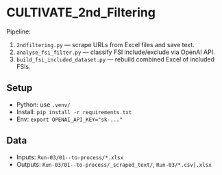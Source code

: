 # CULTIVATE_2nd_Filtering

Pipeline:
1) `2ndfiltering.py` — scrape URLs from Excel files and save text.
2) `analyse_fsi_filter.py` — classify FSI include/exclude via OpenAI API.
3) `build_fsi_included_dataset.py` — rebuild combined Excel of included FSIs.

## Setup
- Python: use `.venv/`
- Install: `pip install -r requirements.txt`
- Env: `export OPENAI_API_KEY="sk-..."`

## Data
- Inputs: `Run-03/01--to-process/*.xlsx`
- Outputs: `Run-03/01--to-process/_scraped_text/`, `Run-03/*.csv|.xlsx`
